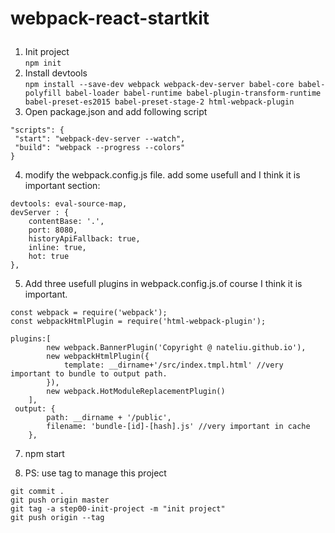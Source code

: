 # webpack-react-startkit <p id="top"></p>

1. Init project  
``` npm init ```  
2. Install devtools  
``` npm install --save-dev webpack webpack-dev-server babel-core babel-polyfill babel-loader babel-runtime babel-plugin-transform-runtime babel-preset-es2015 babel-preset-stage-2 html-webpack-plugin ```   
3. Open package.json and add following script   
```
"scripts": {
 "start": "webpack-dev-server --watch",
 "build": "webpack --progress --colors"
}
```
4. modify the webpack.config.js file. add some usefull and I think it is important section:
```
devtools: eval-source-map,
devServer : {
    contentBase: '.',
    port: 8080,
    historyApiFallback: true,
    inline: true,
    hot: true
},
```
5. Add three usefull plugins in webpack.config.js.of course I think it is important.
```
const webpack = require('webpack');
const webpackHtmlPlugin = require('html-webpack-plugin');

plugins:[
        new webpack.BannerPlugin('Copyright @ nateliu.github.io'),
        new webpackHtmlPlugin({
            template: __dirname+'/src/index.tmpl.html' //very important to bundle to output path.
        }),
        new webpack.HotModuleReplacementPlugin()
    ],
 output: {
        path: __dirname + '/public',
        filename: 'bundle-[id]-[hash].js' //very important in cache
    },
```  
7. npm start

8. PS: use tag to manage this project
``` 
git commit .
git push origin master
git tag -a step00-init-project -m "init project"
git push origin --tag
```













